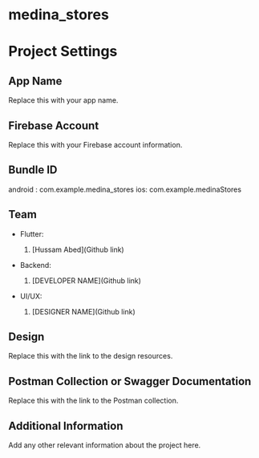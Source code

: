 # medina_stores

# Project Settings

## App Name

Replace this with your app name.

## Firebase Account

Replace this with your Firebase account information.

## Bundle ID

android : com.example.medina_stores
ios: com.example.medinaStores

## Team

- Flutter:

  1. [Hussam Abed](Github link)

- Backend:

  1. [DEVELOPER NAME](Github link)

- UI/UX:

  1. [DESIGNER NAME](Github link)

## Design

Replace this with the link to the design resources.

## Postman Collection or Swagger Documentation

Replace this with the link to the Postman collection.

## Additional Information

Add any other relevant information about the project here.
